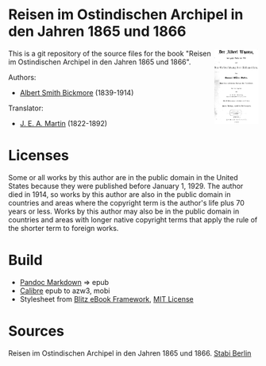 # Reisen im Ostindischen Archipel in den Jahren 1865 und 1866

<img align="right" height="150" src="https://github.com/kogo59/Der_Albert_Nyanza_das_grosse_Becken_des_Nil_und_die_Erforschung_der_Nilquellen/blob/main/images/cover.jpg">

This is a git repository of the source files for the book "Reisen im Ostindischen Archipel in den Jahren 1865 und 1866".

Authors:

* [Albert Smith Bickmore](https://en.wikipedia.org/wiki/Albert_S._Bickmore) (1839-1914)

Translator:

* [J. E. A. Martin](https://d-nb.info/gnd/120641747) (1822-1892)


# Licenses
Some or all works by this author are in the public domain in the United States
because they were published before January 1, 1929. The author died in 1914, so
works by this author are also in the public domain in countries and areas where
the copyright term is the author's life plus 70 years or less. Works by this
author may also be in the public domain in countries and areas with longer
native copyright terms that apply the rule of the shorter term to foreign works.

# Build
* [Pandoc Markdown](https://pandoc.org/MANUAL.html#pandocs-markdown) => epub
* [Calibre](https://calibre-ebook.com/) epub to azw3, mobi
* Stylesheet from [Blitz eBook Framework](https://friendsofepub.github.io/Blitz/), [MIT License](https://github.com/FriendsOfEpub/Blitz/blob/master/LICENSE)

# Sources
Reisen im Ostindischen Archipel in den Jahren 1865 und 1866. [Stabi Berlin](http://resolver.staatsbibliothek-berlin.de/SBB00006CDD00000000)


